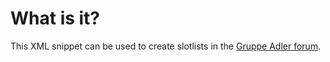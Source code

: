 # What is it?
This XML snippet can be used to create slotlists in the [Gruppe Adler forum](https://forum.gruppe-adler.de/events).
